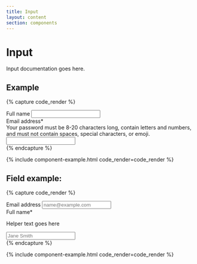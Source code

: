 ```yaml
---
title: Input
layout: content
section: components
---
```


# Input

Input documentation goes here.



## Example

{% capture code_render %}
<div class="mb-4">
  <label for="exampleFormControlInput1" class="form-label">Full name</label>
  <input type="text" class="form-control" id="exampleFormControlInput1">
</div>

<div>
  <label for="exampleFormControlInput2" class="form-label">Email address<span>*</span></label>
  <div id="passwordHelpBlock" class="form-text">
    Your password must be 8-20 characters long, contain letters and numbers, and must not contain spaces, special characters, or emoji.
  </div>
  <input type="text" class="form-control" id="exampleFormControlInput2">
</div>
{% endcapture %}

{% include component-example.html code_render=code_render %}

## Field example:

{% capture code_render %}
<div class="est-field-group est-field-row">
  <label for="example_field1" class="est-label">Email address</label>
  <input type="email" class="est-input" id="example_field1" placeholder="name@example.com">
</div>
<div class="est-field-group est-field-row">
  <label for="example_field2" class="est-label">Full name<span>*</span></label>
  <p class="est-help-text">Helper text goes here</p>
  <input type="text" class="est-input" id="example_field2" placeholder="Jane Smith">
</div>
{% endcapture %}

{% include component-example.html code_render=code_render %}